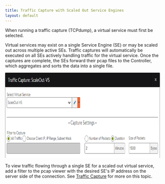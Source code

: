 ```yaml
---
title: Traffic Capture with Scaled Out Service Engines
layout: default
---
```

When running a traffic capture (TCPdump), a virtual service must first be selected.

Virtual services may exist on a single Service Engine (SE) or may be scaled out across multiple active SEs. Traffic captures will automatically be executed on all SEs actively handling traffic for the virtual service. Once the captures are complete, the SEs forward their pcap files to the Controller, which aggregates and sorts the data into a single file.

<img class="alignnone size-full wp-image-416" src="img/PacketCapture.png" alt="PacketCapture" width="852" height="278">

To view traffic flowing through a single SE for a scaled out virtual service, add a filter to the pcap viewer with the desired SE's IP address on the server side of the connection. See <a href="/docs/16.2/manual-traffic-capture/">Traffic Capture</a> for more on this topic.    
